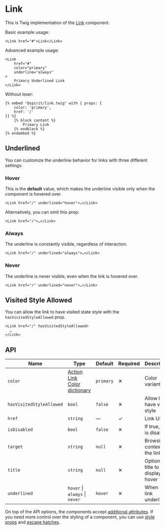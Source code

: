 # Link

This is Twig implementation of the [Link][link] component.

Basic example usage:

```twig
<Link href="#">Link</Link>
```

Advanced example usage:

```twig
<Link
    href="#"
    color="primary"
    underline="always"
>
    Primary Underlined Link
</Link>
```

Without lexer:

```twig
{% embed "@spirit/link.twig" with { props: {
    color: 'primary',
    href: '/'
}} %}
    {% block content %}
        Primary Link
    {% endblock %}
{% endembed %}
```

## Underlined

You can customize the underline behavior for links with three different settings:

### Hover

This is the **default** value, which makes the underline visible only when the component is hovered over.

```twig
<Link href="/" underlined="hover">…</Link>
```

Alternatively, you can omit this prop:

```twig
<Link href="/">…</Link>
```

### Always

The underline is constantly visible, regardless of interaction.

```twig
<Link href="/" underlined="always">…</Link>
```

### Never

The underline is never visible, even when the link is hovered over.

```twig
<Link href="/" underlined="never">…</Link>
```

## Visited Style Allowed

You can allow the link to have visited state style with the `hasVisitedStyleAllowed` prop.

```twig
<Link href="/" hasVisitedStyleAllowed>
  …
</Link>
```

## API

| Name                     | Type                                             | Default   | Required | Description                        |
| ------------------------ | ------------------------------------------------ | --------- | -------- | ---------------------------------- |
| `color`                  | [Action Link Color dictionary][dictionary-color] | `primary` | ✕        | Color variant                      |
| `hasVisitedStyleAllowed` | `bool`                                           | `false`   | ✕        | Allow link to have visited style   |
| `href`                   | `string`                                         | —         | ✓        | Link URL                           |
| `isDisabled`             | `bool`                                           | `false`   | ✕        | If true, Link is disabled          |
| `target`                 | `string`                                         | `null`    | ✕        | Browsing context for the link      |
| `title`                  | `string`                                         | `null`    | ✕        | Optional title to display on hover |
| `underlined`             | `hover` \| `always` \| `never`                   | `hover`   | ✕        | When is the link underlined        |

On top of the API options, the components accept [additional attributes][readme-additional-attributes].
If you need more control over the styling of a component, you can use [style props][readme-style-props]
and [escape hatches][readme-escape-hatches].

[dictionary-color]: https://github.com/lmc-eu/spirit-design-system/tree/main/docs/DICTIONARIES.md#color
[link]: https://github.com/lmc-eu/spirit-design-system/tree/main/packages/web-react/src/components/Link
[readme-additional-attributes]: https://github.com/lmc-eu/spirit-design-system/blob/main/packages/web-twig/README.md#additional-attributes
[readme-escape-hatches]: https://github.com/lmc-eu/spirit-design-system/blob/main/packages/web-twig/README.md#escape-hatches
[readme-style-props]: https://github.com/lmc-eu/spirit-design-system/blob/main/packages/web-twig/README.md#style-props
